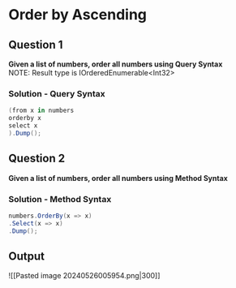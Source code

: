 ```table-of-contents
```
# Order by Ascending
## Question 1
**Given a list of numbers, order all numbers using Query Syntax**  
NOTE: Result type is IOrderedEnumerable\<Int32>

### Solution - Query Syntax
```cs
(from x in numbers
orderby x
select x
).Dump();
```

## Question 2
**Given a list of numbers, order all numbers using Method Syntax**

### Solution - Method Syntax
```cs
numbers.OrderBy(x => x)
.Select(x => x)
.Dump();
```

## Output
![[Pasted image 20240526005954.png|300]]


